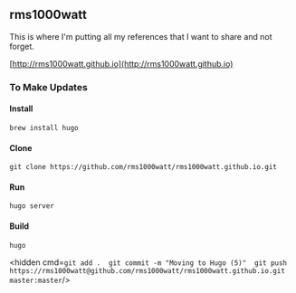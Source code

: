 ## rms1000watt

This is where I'm putting all my references that I want to share and not forget. 

[http://rms1000watt.github.io](http://rms1000watt.github.io)

### To Make Updates

#### Install

```
brew install hugo
```

#### Clone

```
git clone https://github.com/rms1000watt/rms1000watt.github.io.git
```

#### Run

```
hugo server
```

#### Build

```
hugo
```

<hidden cmd=`
git add . 
git commit -m "Moving to Hugo (5)" 
git push https://rms1000watt@github.com/rms1000watt/rms1000watt.github.io.git master:master
`/>